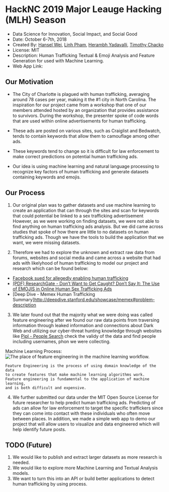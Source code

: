 # HackNC 2019 Major Leauge Hacking (MLH) Season 
- Data Science for Innovation, Social Impact, and Social Good
- Date: October 6-7th, 2018
- Created By: [Hansel Wei](http://github.com/darkmastermindz), [Linh Pham](http://github.com/lpham12), [Herambh Yadavalli](https://github.com/yherambh), [Timothy Chacko](https://github.com/brownshugga95)
- License: MIT
- Description: Human Trafficking Textual & Emoji Analysis and Feature Generation for used with Machine Learning.
- Web App Link: 

## Our Motivation

- The City of Charlotte is plagued with human trafficking, averaging around 78 cases per year, making it the #1 city in North Carolina.  The inspiration for our project came from a workshop that one of our members attended hosted by an organization that provides assistance to survivors.  During the workshop, the presenter spoke of code words that are used within online advertisements for human trafficking. 

- These ads are posted on various sites, such as Craiglist and Bedwatch, tends to contain keywords that allow them to camouflage among other ads.  

- These keywords tend to change so it is difficult for law enforcement to make correct predictions on potential human trafficking ads.  

- Our idea is using machine learning and natural language processing to recognize key factors of human trafficking and generate datasets containing keywords and emojis. 

## Our Process 

1. Our original plan was to gather datasets and use machine learning to create an application that can through the sites and scan for keywords that could potential be linked to a sex trafficking advertisement 
However, as we were working on finding datasets, we were not able to find anything on human trafficking ads analysis. But we did came across studies that spoke of how there are little to no datasets on human trafficking ads. Though we have the tools to build the application that we want, we were missing datasets.  

2. Therefore we had to explore the unknown and extract raw data from forums, websites and social media and came across a website that had ads with likelyhood of human trafficking to model our project and research which can be found below:

- [Facebook sued for allegedly enabling human trafficking](https://www.engadget.com/2018/10/03/facebook-lawsuit-enabling-human-trafficking/)
- [(PDF) ResearchGate - Don’t Want to Get Caught? Don’t Say It: The Use of EMOJIS in Online Human Sex Trafficking Ads](https://www.researchgate.net/publication/322537861_Don't_Want_to_Get_Caught_Don't_Say_It_The_Use_of_EMOJIS_in_Online_Human_Sex_Trafficking_Ads%0A)
- [Deep Dive - Memex Human Trafficking Summary]http://deepdive.stanford.edu/showcase/memex#problem-description

3. We later found out that the majority what we were doing was called feature engineering after we found our raw data points from traversing information through leaked information and connections about Dark Web and utilizing our cyber-threat hunting knowledge through websites like [Pipl - People Search](https://pipl.com) check the validy of the data and find people including usernames, phon we were collecting.

Machine Learning Process:
![The place of feature engineering in the machine learning workflow.](https://m.media-amazon.com/images/S/aplus-media/vc/d03ff0db-5458-451d-917c-3dbccc1fc95e.png)

```
Feature Engineering is the process of using domain knowledge of the data 
to create features that make machine learning algorithms work. 
Feature engineering is fundamental to the application of machine learning, 
and is both difficult and expensive.
```

4. We further submitted our data under the MIT Open Source License for future researcher to help predict human trafficking ads. Predicting of ads can allow for law enforcement to target the specific traffickers since they can come into contact with these individuals who often move between places. In addition, we made a simple web app to demo our project that will allow users to visualize and data engineered which will help identify future posts.

## TODO (Future)
1. We would like to publish and extract larger datasets as more research is needed.
2. We would like to explore more Machine Learning and Textual Analysis models.
3. We want to turn this into an API or build better applications to detect human trafficking by using process.
